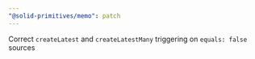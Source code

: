 ```yaml
---
"@solid-primitives/memo": patch
---
```


Correct `createLatest` and `createLatestMany` triggering on `equals: false` sources
